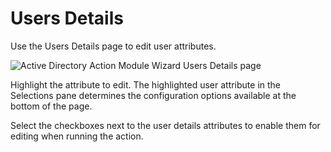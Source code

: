 # Users Details

Use the Users Details page to edit user attributes.

![Active Directory Action Module Wizard Users Details page](/img/product_docs/accessanalyzer/11.6/accessanalyzer/admin/action/activedirectory/operations/usersdetails.webp)

Highlight the attribute to edit. The highlighted user attribute in the Selections pane determines
the configuration options available at the bottom of the page.

Select the checkboxes next to the user details attributes to enable them for editing when running
the action.
